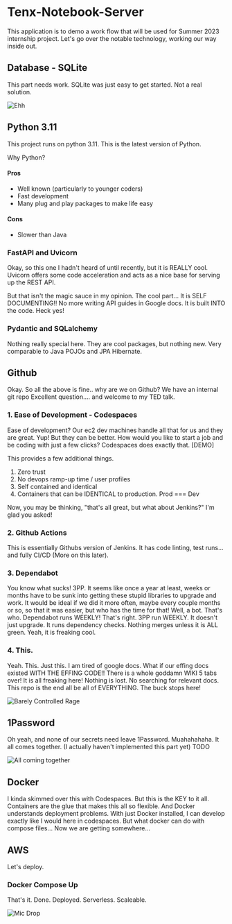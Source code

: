 # Tenx-Notebook-Server
This application is to demo a work flow that will be used for Summer 2023 internship project. Let's go over the notable technology, working our way inside out. 

## Database - SQLite

This part needs work. SQLite was just easy to get started. Not a real solution. 

![Ehh](https://media.giphy.com/media/JRhS6WoswF8FxE0g2R/giphy.gif)

## Python 3.11
This project runs on python 3.11. This is the latest version of Python. 

Why Python? 

#### Pros
* Well known (particularly to younger coders)
* Fast development
* Many plug and play packages to make life easy

#### Cons
* Slower than Java

### FastAPI and Uvicorn

Okay, so this one I hadn't heard of until recently, but it is REALLY cool. Uvicorn offers some code acceleration and acts as a nice base for serving up the REST API. 

But that isn't the magic sauce in my opinion. The cool part... It is SELF DOCUMENTING!! No more writing API guides in Google docs. It is built INTO the code. Heck yes! 

### Pydantic and SQLalchemy

Nothing really special here. They are cool packages, but nothing new. Very comparable to Java POJOs and JPA Hibernate. 

## Github

Okay. So all the above is fine.. why are we on Github? We have an internal git repo
Excellent question.... and welcome to my TED talk. 

### 1. Ease of Development - Codespaces

Ease of development? Our ec2 dev machines handle all that for us and they are great. Yup! But they can be better. How would you like to start a job and be coding with just a few clicks? Codespaces does exactly that. [DEMO]

This provides a few additional things. 
1. Zero trust
2. No devops ramp-up time / user profiles
3. Self contained and identical
4. Containers that can be IDENTICAL to production. Prod === Dev

Now, you may be thinking, "that's all great, but what about Jenkins?" I'm glad you asked!

### 2. Github Actions

This is essentially Githubs version of Jenkins. It has code linting, test runs... and fully CI/CD (More on this later). 

### 3. Dependabot

You know what sucks! 3PP. It seems like once a year at least, weeks or months have to be sunk into getting these stupid libraries to upgrade and work. It would be ideal if we did it more often, maybe every couple months or so, so that it was easier, but who has the time for that! Well, a bot. That's who. Dependabot runs WEEKLY! That's right. 3PP run WEEKLY. It doesn't just upgrade. It runs dependency checks. Nothing merges unless it is ALL green. Yeah, it is freaking cool. 

### 4. This. 
Yeah. This. Just this. I am tired of google docs. What if our effing docs existed WITH THE EFFING CODE!! There is a whole goddamn WIKI 5 tabs over! It is all freaking here! Nothing is lost. No searching for relevant docs. This repo is the end all be all of EVERYTHING. The buck stops here! 

![Barely Controlled Rage](https://media.giphy.com/media/TGUIq0O5s4XJSnefJ3/giphy.gif)

## 1Password
Oh yeah, and none of our secrets need leave 1Password. Muahahahaha. It all comes together. (I actually haven't implemented this part yet) TODO

![All coming together](https://media.giphy.com/media/KEYEpIngcmXlHetDqz/giphy.gif)

## Docker
I kinda skimmed over this with Codespaces. But this is the KEY to it all. Containers are the glue that makes this all so flexible. And Docker understands deployment problems. With just Docker installed, I can develop exactly like I would here in codespaces. But what docker can do with compose files... Now we are getting somewhere... 

## AWS 
Let's deploy. 

### Docker Compose Up
That's it. Done. Deployed. Serverless. Scaleable. 

![Mic Drop](https://media.giphy.com/media/3o7qDSOvfaCO9b3MlO/giphy.gif)



